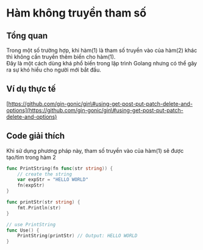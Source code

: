 # Hàm không truyền tham số

## Tổng quan

Trong một số trường hợp, khi hàm\(1\) là tham số truyền vào của hàm\(2\) khác thì không cần truyền thêm biến cho hàm\(1\).  
Đây là một cách dùng khá phổ biến trong lập trình Golang nhưng có thể gây ra sự khó hiểu cho người mới bắt đầu.

## Ví dụ thực tế

[https://github.com/gin-gonic/gin\#using-get-post-put-patch-delete-and-options](https://github.com/gin-gonic/gin\#using-get-post-put-patch-delete-and-options)

## Code giải thích

Khi sử dụng phương pháp này, tham số truyền vào của hàm\(1\) sẽ được tạo/tìm trong hàm 2

```go
func PrintString(fn func(str string)) {
    // create the string
    var expStr = "HELLO WORLD"
    fn(expStr)
}

func printStr(str string) {
    fmt.Println(str)
}

// use PrintString
func Use() {
    PrintString(printStr) // Output: HELLO WORLD
}

```



